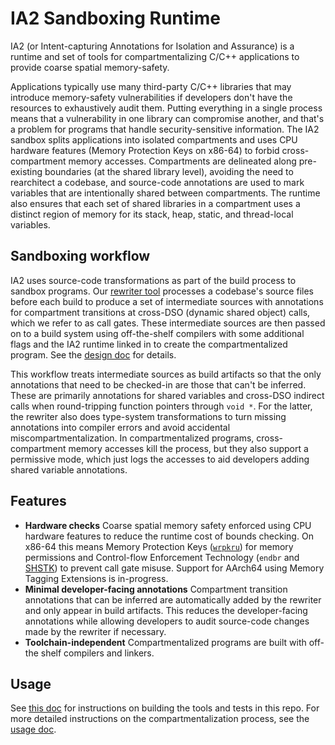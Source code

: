 # IA2 Sandboxing Runtime

IA2 (or Intent-capturing Annotations for Isolation and Assurance) is a runtime and set of tools for compartmentalizing C/C++ applications to provide coarse spatial memory-safety.

Applications typically use many third-party C/C++ libraries that may introduce memory-safety vulnerabilities if developers don't have the resources to exhaustively audit them. Putting everything in a single process means that a vulnerability in one library can compromise another, and that's a problem for programs that handle security-sensitive information. The IA2 sandbox splits applications into isolated compartments and uses CPU hardware features (Memory Protection Keys on x86-64) to forbid cross-compartment memory accesses. Compartments are delineated along pre-existing boundaries (at the shared library level), avoiding the need to rearchitect a codebase, and source-code annotations are used to mark variables that are intentionally shared between compartments. The runtime also ensures that each set of shared libraries in a compartment uses a distinct region of memory for its stack, heap, static, and thread-local variables.

## Sandboxing workflow

IA2 uses source-code transformations as part of the build process to sandbox programs. Our [rewriter tool](docs/source_rewriter.md) processes a codebase's source files before each build to produce a set of intermediate sources with annotations for compartment transitions at cross-DSO (dynamic shared object) calls, which we refer to as call gates. These intermediate sources are then passed on to a build system using off-the-shelf compilers with some additional flags and the IA2 runtime linked in to create the compartmentalized program. See the [design doc](docs/design.md) for details.

This workflow treats intermediate sources as build artifacts so that the only annotations that need to be checked-in are those that can't be inferred. These are primarily annotations for shared variables and cross-DSO indirect calls when round-tripping function pointers through `void *`. For the latter, the rewriter also does type-system transformations to turn missing annotations into compiler errors and avoid accidental miscompartmentalization. In compartmentalized programs, cross-compartment memory accesses kill the process, but they also support a permissive mode, which just logs the accesses to aid developers adding shared variable annotations.

## Features

- **Hardware checks** Coarse spatial memory safety enforced using CPU hardware features to reduce the runtime cost of bounds checking. On x86-64 this means Memory Protection Keys ([`wrpkru`](https://www.kernel.org/doc/html/next/core-api/protection-keys.html)) for memory permissions and Control-flow Enforcement Technology (`endbr` and [SHSTK](https://docs.kernel.org/next/x86/shstk.html)) to prevent call gate misuse. Support for AArch64 using Memory Tagging Extensions is in-progress.
- **Minimal developer-facing annotations** Compartment transition annotations that can be inferred are automatically added by the rewriter and only appear in build artifacts. This reduces the developer-facing annotations while allowing developers to audit source-code changes made by the rewriter if necessary.
- **Toolchain-independent** Compartmentalized programs are built with off-the shelf compilers and linkers.

## Usage

See [this doc](docs/build_instructions.md) for instructions on building the tools and tests in this repo. For more detailed instructions on the compartmentalization process, see the [usage doc](docs/usage.md).
